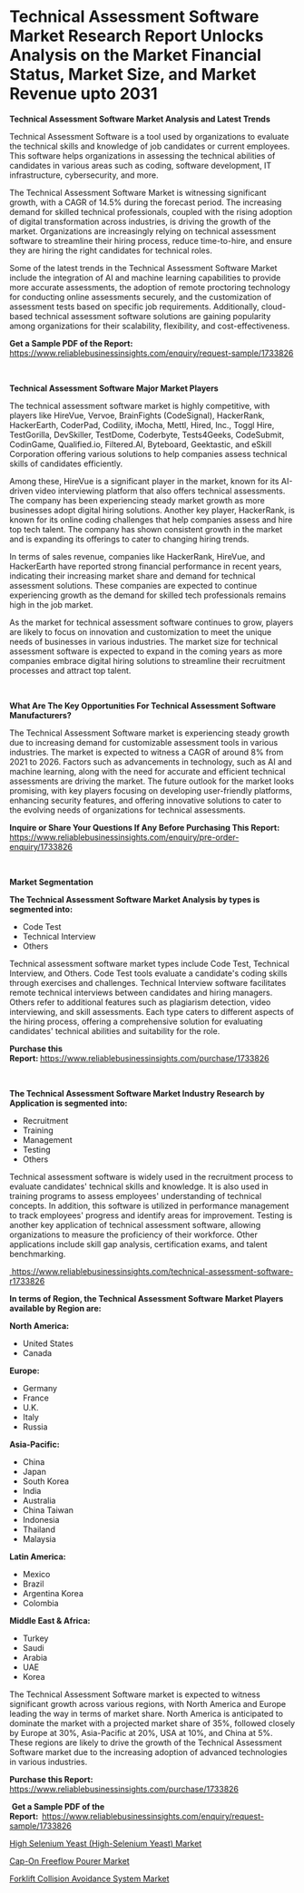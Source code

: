 <p><h1>Technical Assessment Software Market Research Report Unlocks Analysis on the Market Financial Status, Market Size, and Market Revenue upto 2031</h1></p><p><strong>Technical Assessment Software Market Analysis and Latest Trends</strong></p>
<p><p>Technical Assessment Software is a tool used by organizations to evaluate the technical skills and knowledge of job candidates or current employees. This software helps organizations in assessing the technical abilities of candidates in various areas such as coding, software development, IT infrastructure, cybersecurity, and more.</p><p>The Technical Assessment Software Market is witnessing significant growth, with a CAGR of 14.5% during the forecast period. The increasing demand for skilled technical professionals, coupled with the rising adoption of digital transformation across industries, is driving the growth of the market. Organizations are increasingly relying on technical assessment software to streamline their hiring process, reduce time-to-hire, and ensure they are hiring the right candidates for technical roles.</p><p>Some of the latest trends in the Technical Assessment Software Market include the integration of AI and machine learning capabilities to provide more accurate assessments, the adoption of remote proctoring technology for conducting online assessments securely, and the customization of assessment tests based on specific job requirements. Additionally, cloud-based technical assessment software solutions are gaining popularity among organizations for their scalability, flexibility, and cost-effectiveness.</p></p>
<p><strong>Get a Sample PDF of the Report:&nbsp;</strong> <a href="https://www.reliablebusinessinsights.com/enquiry/request-sample/1733826">https://www.reliablebusinessinsights.com/enquiry/request-sample/1733826</a></p>
<p>&nbsp;</p>
<p><strong>Technical Assessment Software Major Market Players</strong></p>
<p><p>The technical assessment software market is highly competitive, with players like HireVue, Vervoe, BrainFights (CodeSignal), HackerRank, HackerEarth, CoderPad, Codility, iMocha, Mettl, Hired, Inc., Toggl Hire, TestGorilla, DevSkiller, TestDome, Coderbyte, Tests4Geeks, CodeSubmit, CodinGame, Qualified.io, Filtered.AI, Byteboard, Geektastic, and eSkill Corporation offering various solutions to help companies assess technical skills of candidates efficiently.</p><p>Among these, HireVue is a significant player in the market, known for its AI-driven video interviewing platform that also offers technical assessments. The company has been experiencing steady market growth as more businesses adopt digital hiring solutions. Another key player, HackerRank, is known for its online coding challenges that help companies assess and hire top tech talent. The company has shown consistent growth in the market and is expanding its offerings to cater to changing hiring trends.</p><p>In terms of sales revenue, companies like HackerRank, HireVue, and HackerEarth have reported strong financial performance in recent years, indicating their increasing market share and demand for technical assessment solutions. These companies are expected to continue experiencing growth as the demand for skilled tech professionals remains high in the job market.</p><p>As the market for technical assessment software continues to grow, players are likely to focus on innovation and customization to meet the unique needs of businesses in various industries. The market size for technical assessment software is expected to expand in the coming years as more companies embrace digital hiring solutions to streamline their recruitment processes and attract top talent.</p></p>
<p>&nbsp;</p>
<p><strong>What Are The Key Opportunities For Technical Assessment Software Manufacturers?</strong></p>
<p><p>The Technical Assessment Software market is experiencing steady growth due to increasing demand for customizable assessment tools in various industries. The market is expected to witness a CAGR of around 8% from 2021 to 2026. Factors such as advancements in technology, such as AI and machine learning, along with the need for accurate and efficient technical assessments are driving the market. The future outlook for the market looks promising, with key players focusing on developing user-friendly platforms, enhancing security features, and offering innovative solutions to cater to the evolving needs of organizations for technical assessments.</p></p>
<p><strong>Inquire or Share Your Questions If Any Before Purchasing This Report:</strong> <a href="https://www.reliablebusinessinsights.com/enquiry/pre-order-enquiry/1733826">https://www.reliablebusinessinsights.com/enquiry/pre-order-enquiry/1733826</a></p>
<p>&nbsp;</p>
<p><strong>Market Segmentation</strong></p>
<p><strong>The Technical Assessment Software Market Analysis by types is segmented into:</strong></p>
<p><ul><li>Code Test</li><li>Technical Interview</li><li>Others</li></ul></p>
<p><p>Technical assessment software market types include Code Test, Technical Interview, and Others. Code Test tools evaluate a candidate's coding skills through exercises and challenges. Technical Interview software facilitates remote technical interviews between candidates and hiring managers. Others refer to additional features such as plagiarism detection, video interviewing, and skill assessments. Each type caters to different aspects of the hiring process, offering a comprehensive solution for evaluating candidates' technical abilities and suitability for the role.</p></p>
<p><strong>Purchase this Report:&nbsp;</strong><a href="https://www.reliablebusinessinsights.com/purchase/1733826">https://www.reliablebusinessinsights.com/purchase/1733826</a></p>
<p>&nbsp;</p>
<p><strong>The Technical Assessment Software Market Industry Research by Application is segmented into:</strong></p>
<p><ul><li>Recruitment</li><li>Training</li><li>Management</li><li>Testing</li><li>Others</li></ul></p>
<p><p>Technical assessment software is widely used in the recruitment process to evaluate candidates' technical skills and knowledge. It is also used in training programs to assess employees' understanding of technical concepts. In addition, this software is utilized in performance management to track employees' progress and identify areas for improvement. Testing is another key application of technical assessment software, allowing organizations to measure the proficiency of their workforce. Other applications include skill gap analysis, certification exams, and talent benchmarking.</p></p>
<p><a href="https://www.reliablebusinessinsights.com/technical-assessment-software-r1733826">&nbsp;https://www.reliablebusinessinsights.com/technical-assessment-software-r1733826</a></p>
<p><strong>In terms of Region, the Technical Assessment Software Market Players available by Region are:</strong></p>
<p>
    <p> <strong> North America: </strong>
        <ul>
            <li>United States</li>
            <li>Canada</li>
        </ul>
        </p> 
    <p> <strong> Europe: </strong>
        <ul>
            <li>Germany</li>
            <li>France</li>
            <li>U.K.</li>
            <li>Italy</li>
            <li>Russia</li>
        </ul>
        </p> 
    <p> <strong> Asia-Pacific: </strong>
        <ul>
            <li>China</li>
            <li>Japan</li>
            <li>South Korea</li>
            <li>India</li>
            <li>Australia</li>
            <li>China Taiwan</li>
            <li>Indonesia</li>
            <li>Thailand</li>
            <li>Malaysia</li>
        </ul>
        </p> 
    <p> <strong> Latin America: </strong>
        <ul>
            <li>Mexico</li>
            <li>Brazil</li>
            <li>Argentina Korea</li>
            <li>Colombia</li>
        </ul>
        </p> 
    <p> <strong> Middle East & Africa: </strong>
        <ul>
            <li>Turkey</li>
            <li>Saudi</li>
            <li>Arabia</li>
            <li>UAE</li>
            <li>Korea</li>
        </ul>
    </p>
    </p>
<p><p>The Technical Assessment Software market is expected to witness significant growth across various regions, with North America and Europe leading the way in terms of market share. North America is anticipated to dominate the market with a projected market share of 35%, followed closely by Europe at 30%, Asia-Pacific at 20%, USA at 10%, and China at 5%. These regions are likely to drive the growth of the Technical Assessment Software market due to the increasing adoption of advanced technologies in various industries.</p></p>
<p><strong>Purchase this Report: </strong><a href="https://www.reliablebusinessinsights.com/purchase/1733826">https://www.reliablebusinessinsights.com/purchase/1733826</a></p>
<p>&nbsp;<strong>Get a Sample PDF of the Report:&nbsp;&nbsp;</strong><a href="https://www.reliablebusinessinsights.com/enquiry/request-sample/1733826">https://www.reliablebusinessinsights.com/enquiry/request-sample/1733826</a></p>
<p><strong></strong></p>
<p><p><a href="https://www.linkedin.com/pulse/high-selenium-yeast-high-selenium-market-emerging-trends-2qpxe">High Selenium Yeast (High-Selenium Yeast) Market</a></p><p><a href="https://www.linkedin.com/pulse/cap-on-freeflow-pourer-industry-analysis-report-its-market-xawlf">Cap-On Freeflow Pourer Market</a></p><p><a href="https://github.com/hrhzhypq19/Market-Research-Report-List-1/blob/main/forklift-collision-avoidance-system-market.md">Forklift Collision Avoidance System Market</a></p></p>